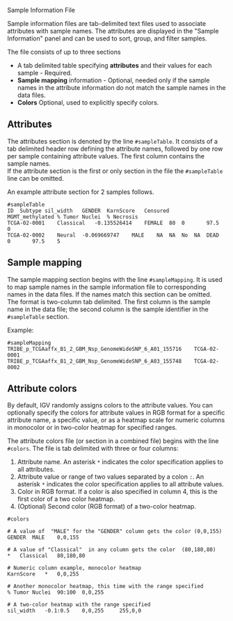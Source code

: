 <p class="page-title">Sample Information File</p>

Sample information files are tab-delimited text files used to associate attributes with sample names.  The attributes
are displayed in the "Sample Information" panel and can be used to sort, group, and filter samples.

The file consists of up to three sections

* A tab delimited table specifying **attributes** and their values for each sample - Required.
* **Sample mapping** information - Optional, needed only if the sample names in the attribute information do not match the sample names in the data files.
* **Colors** Optional, used to explicitly specify colors.


## Attributes

The attributes section is denoted by the line `#sampleTable`.  It consists of a tab delimited header row defining the 
attribute names, followed by one row per sample containing attribute values.  The first column contains the sample names.  
If the attribute section is the first or only section in the file the `#sampleTable` line can be omitted.

An example attribute section for 2 samples follows.

```
#sampleTable
ID	Subtype	sil_width	GENDER	KarnScore	Censured	MGMT_methylated	% Tumor Nuclei	% Necrosis
TCGA-02-0001	Classical	-0.135526414	FEMALE	80	0		97.5	0
TCGA-02-0002	Neural	-0.069669747	MALE	NA	NA	No	NA	DEAD	0		97.5	5
```

## Sample mapping

The sample mapping section begins with the line `#sampleMapping`.  It is used to map sample names in the sample 
information file to corresponding names in the data files.  If the names match this section can be omitted.  
The format is two-column tab delimited. The first column is 
the sample name in the data file; the second column is the sample identifier in the `#sampleTable` section.

Example: 
```
#sampleMapping
TRIBE_p_TCGAaffx_B1_2_GBM_Nsp_GenomeWideSNP_6_A01_155716	TCGA-02-0001
TRIBE_p_TCGAaffx_B1_2_GBM_Nsp_GenomeWideSNP_6_A03_155748	TCGA-02-0002
```

## Attribute colors

By default, IGV randomly assigns colors to the attribute values. You can optionally specify the colors for attribute 
values in RGB format for a specific attribute name, a specific value, or as a heatmap scale for numeric columns in 
monocolor or in two-color heatmap for specified ranges. 

The attribute colors file (or section in a combined file) begins with the line `#colors`. The file is tab delimited 
with three or four columns:

1. Attribute name. An asterisk `*` indicates the color specification applies to all attributes.
2. Attribute value or range of two values separated by a colon `:`. An asterisk `*` indicates the color specification applies to all attribute values.
3. Color in RGB format. If a color is also specified in column 4, this is the first color of a two color heatmap.
4. (Optional) Second color (RGB format) of a two-color heatmap.

```
#colors 	
  	  	  	 
# A value of  "MALE" for the "GENDER" column gets the color (0,0,155)
GENDER 	MALE 	0,0,155 
	  	
# A value of "Classical"  in any column gets the color  (80,180,80)
* 	Classical 	80,180,80 	
  	
# Numeric column example, monocolor heatmap
KarnScore 	* 	0,0,255 	
  	
# Another monocolor heatmap, this time with the range specified
% Tumor Nuclei 	90:100 	0,0,255 
	  	
# A two-color heatmap with the range specified
sil_width 	-0.1:0.5 	0,0,255 	255,0,0 	
```

